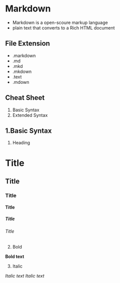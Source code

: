 # Markdown
- Markdown is a open-scoure markup language
- plain text that converts to a Rich HTML document

## File Extension
- .markdown
- .md
- .mkd
- .mkdown
- .text
- .mdown

## Cheat Sheet
  1. Basic Syntax
  2. Extended Syntax
  
## 1.Basic Syntax

1. Heading
  # Title
  ## Title
  ### Title
  #### Title
  ##### Title
  ###### Title

2. Bold

**Bold text**

3. Italic

*Italic text*
_Italic text_

